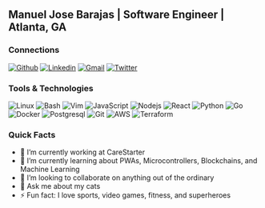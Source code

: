 ## Manuel Jose Barajas | Software Engineer | Atlanta, GA

### Connections
[![Github](https://img.shields.io/badge/-Github-000?style=flat&logo=Github&logoColor=white)](https://github.com/mbarajas)
[![Linkedin](https://img.shields.io/badge/-LinkedIn-blue?style=flat&logo=Linkedin&logoColor=white)](https://www.linkedin.com/in/manuel-barajas)
[![Gmail](https://img.shields.io/badge/-Gmail-c14438?style=flat&logo=Gmail&logoColor=white)](mailto:manuel.jose.barajas@gmail.com)
[![Twitter](https://img.shields.io/badge/-@_mbarajas-00acee?style=flat&logo=Twitter&logoColor=white)](https://twitter.com/intent/follow?screen_name=mbarajas "Follow on Twitter")

### Tools & Technologies
![Linux](https://img.shields.io/badge/-Linux-black?logo=Linux)
![Bash](https://img.shields.io/badge/Bash-black?logo=gnu-bash)
![Vim](https://img.shields.io/badge/Vim-black?logo=Vim)
![JavaScript](https://img.shields.io/badge/-JavaScript-black?logo=javascript)
![Nodejs](https://img.shields.io/badge/-Nodejs-black?logo=Node.js)
![React](https://img.shields.io/badge/-React-black?logo=React)
![Python](https://img.shields.io/badge/-Python-black?logo=Python)
![Go](https://img.shields.io/badge/-Go-black?logo=Go)
![Docker](https://img.shields.io/badge/-Docker-black?logo=Docker)
![Postgresql](https://img.shields.io/badge/-Postgresql-black?logo=Postgresql)
![Git](https://img.shields.io/badge/-Git-black?logo=git)
![AWS](https://img.shields.io/badge/-AWS-black?logo=amazon)
![Terraform](https://img.shields.io/badge/-Terraform-black?logo=Terraform)

### Quick Facts
- 🔭 I’m currently working at CareStarter
- 🌱 I’m currently learning about PWAs, Microcontrollers, Blockchains, and Machine Learning
- 👯 I’m looking to collaborate on anything out of the ordinary
- 💬 Ask me about my cats
- ⚡ Fun fact: I love sports, video games, fitness, and superheroes
